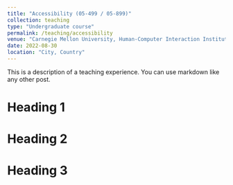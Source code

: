 ```yaml
---
title: "Accessibility (05-499 / 05-899)"
collection: teaching
type: "Undergraduate course"
permalink: /teaching/accessibility
venue: "Carnegie Mellon University, Human-Computer Interaction Institute"
date: 2022-08-30
location: "City, Country"
---
```


This is a description of a teaching experience. You can use markdown like any other post.

Heading 1
======

Heading 2
======

Heading 3
======
